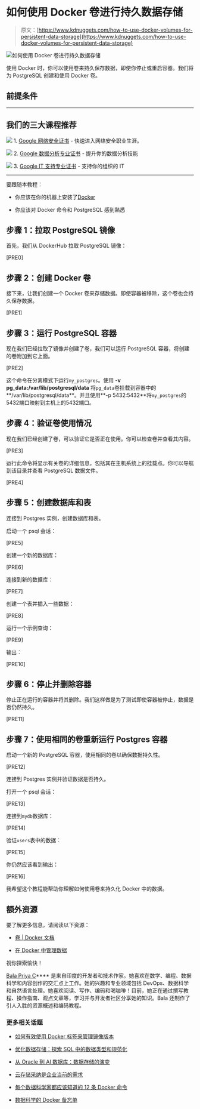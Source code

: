 # 如何使用 Docker 卷进行持久数据存储

> 原文：[https://www.kdnuggets.com/how-to-use-docker-volumes-for-persistent-data-storage](https://www.kdnuggets.com/how-to-use-docker-volumes-for-persistent-data-storage)

![如何使用 Docker 卷进行持久数据存储](../Images/77e40aefad5bc5fdb7a05f51fb881cf8.png)

使用 Docker 时，你可以使用卷来持久保存数据，即使你停止或重启容器。我们将为 PostgreSQL 创建和使用 Docker 卷。

## 前提条件

* * *

## 我们的三大课程推荐

![](../Images/0244c01ba9267c002ef39d4907e0b8fb.png) 1\. [Google 网络安全证书](https://www.kdnuggets.com/google-cybersecurity) - 快速进入网络安全职业生涯。

![](../Images/e225c49c3c91745821c8c0368bf04711.png) 2\. [Google 数据分析专业证书](https://www.kdnuggets.com/google-data-analytics) - 提升你的数据分析技能

![](../Images/0244c01ba9267c002ef39d4907e0b8fb.png) 3\. [Google IT 支持专业证书](https://www.kdnuggets.com/google-itsupport) - 支持你的组织的 IT

* * *

要跟随本教程：

+   你应该在你的机器上安装了[Docker](https://docs.docker.com/get-docker/)

+   你应该对 Docker 命令和 PostgreSQL 感到熟悉

## 步骤 1：拉取 PostgreSQL 镜像

首先，我们从 DockerHub 拉取 PostgreSQL 镜像：

[PRE0]

## 步骤 2：创建 Docker 卷

接下来，让我们创建一个 Docker 卷来存储数据。即使容器被移除，这个卷也会持久保存数据。

[PRE1]

## 步骤 3：运行 PostgreSQL 容器

现在我们已经拉取了镜像并创建了卷，我们可以运行 PostgreSQL 容器，将创建的卷附加到它上面。

[PRE2]

这个命令在分离模式下运行`my_postgres`。使用 -**v pg_data:/var/lib/postgresql/data** 将`pg_data`卷挂载到容器中的**/var/lib/postgresql/data**。并且使用**-p 5432:5432**将`my_postgres`的5432端口映射到主机上的5432端口。

## 步骤 4：验证卷使用情况

现在我们已经创建了卷，可以验证它是否正在使用。你可以检查卷并查看其内容。

[PRE3]

运行此命令将显示有关卷的详细信息，包括其在主机系统上的挂载点。你可以导航到该目录并查看 PostgreSQL 数据文件。

[PRE4]

## 步骤 5：创建数据库和表

连接到 Postgres 实例，创建数据库和表。

启动一个 psql 会话：

[PRE5]

创建一个新的数据库：

[PRE6]

连接到新的数据库：

[PRE7]

创建一个表并插入一些数据：

[PRE8]

运行一个示例查询：

[PRE9]

输出：

[PRE10]

## 步骤 6：停止并删除容器

停止正在运行的容器并将其删除。我们这样做是为了测试即使容器被停止，数据是否仍然持久。

[PRE11]

## 步骤 7：使用相同的卷重新运行 Postgres 容器

启动一个新的 PostgreSQL 容器，使用相同的卷以确保数据持久性。

[PRE12]

连接到 Postgres 实例并验证数据是否持久。

打开一个 psql 会话：

[PRE13]

连接到`mydb`数据库：

[PRE14]

验证`users`表中的数据：

[PRE15]

你仍然应该看到输出：

[PRE16]

我希望这个教程能帮助你理解如何使用卷来持久化 Docker 中的数据。

## 额外资源

要了解更多信息，请阅读以下资源：

+   [卷 | Docker 文档](https://docs.docker.com/storage/volumes/)

+   [在 Docker 中管理数据](https://docs.docker.com/storage/)

祝你探索愉快！

**[](https://twitter.com/balawc27)**[Bala Priya C](https://www.kdnuggets.com/wp-content/uploads/bala-priya-author-image-update-230821.jpg)**** 是来自印度的开发者和技术作家。她喜欢在数学、编程、数据科学和内容创作的交汇点上工作。她的兴趣和专业领域包括 DevOps、数据科学和自然语言处理。她喜欢阅读、写作、编码和喝咖啡！目前，她正在通过撰写教程、操作指南、观点文章等，学习并与开发者社区分享她的知识。Bala 还制作了引人入胜的资源概述和编码教程。

### 更多相关话题

+   [如何有效使用 Docker 标签来管理镜像版本](https://www.kdnuggets.com/how-to-use-docker-tags-to-manage-image-versions-effectively)

+   [优化数据存储：探索 SQL 中的数据类型和规范化](https://www.kdnuggets.com/optimizing-data-storage-exploring-data-types-and-normalization-in-sql)

+   [从 Oracle 到 AI 数据库：数据存储的演变](https://www.kdnuggets.com/2022/02/oracle-databases-ai-evolution-data-storage.html)

+   [云存储采纳是企业当前的需求](https://www.kdnuggets.com/2022/02/cloud-storage-adoption-need-hour-business.html)

+   [每个数据科学家都应该知道的 12 条 Docker 命令](https://www.kdnuggets.com/2023/01/12-docker-commands-every-data-scientist-know.html)

+   [数据科学的 Docker 备忘单](https://www.kdnuggets.com/2023/02/docker-data-science-cheat-sheet.html)
